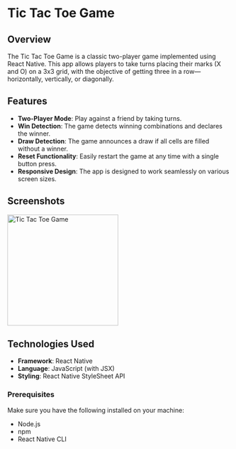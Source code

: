 # Tic Tac Toe Game

## Overview

The Tic Tac Toe Game is a classic two-player game implemented using React Native. This app allows players to take turns placing their marks (X and O) on a 3x3 grid, with the objective of getting three in a row—horizontally, vertically, or diagonally.

## Features

- **Two-Player Mode**: Play against a friend by taking turns.
- **Win Detection**: The game detects winning combinations and declares the winner.
- **Draw Detection**: The game announces a draw if all cells are filled without a winner.
- **Reset Functionality**: Easily restart the game at any time with a single button press.
- **Responsive Design**: The app is designed to work seamlessly on various screen sizes.

## Screenshots

<img src="./Screenshot 2024-10-07 at 11.04.03 PM.png" alt="Tic Tac Toe Game" width="250" height="auto">

## Technologies Used

- **Framework**: React Native
- **Language**: JavaScript (with JSX)
- **Styling**: React Native StyleSheet API

### Prerequisites

Make sure you have the following installed on your machine:

- Node.js
- npm
- React Native CLI
